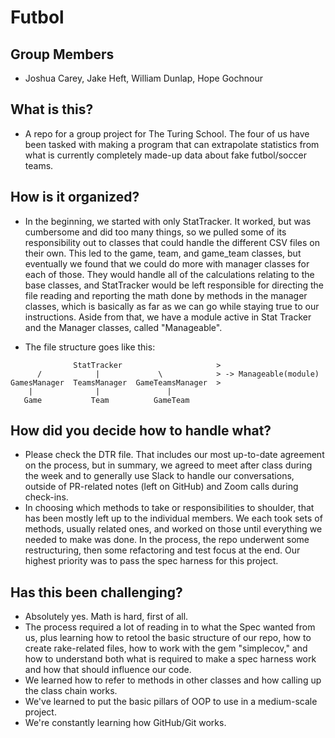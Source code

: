 # Futbol

## Group Members
* Joshua Carey, Jake Heft, William Dunlap, Hope Gochnour

## What is this?
* A repo for a group project for The Turing School. The four of us have been tasked with making a program that can extrapolate statistics from what is currently completely made-up data about fake futbol/soccer teams.

## How is it organized?
* In the beginning, we started with only StatTracker. It worked, but was cumbersome and did too many things, so we pulled some of its responsibility out to classes that could handle the different CSV files on their own. This led to the game, team, and game_team classes, but eventually we found that we could do more with manager classes for each of those. They would handle all of the calculations relating to the base classes, and StatTracker would be left responsible for directing the file reading and reporting the math done by methods in the manager classes, which is basically as far as we can go while staying true to our instructions. Aside from that, we have a module active in Stat Tracker and the Manager classes, called "Manageable".

* The file structure goes like this:

```
              StatTracker                     >
      /            |             \            > -> Manageable(module)
GamesManager  TeamsManager  GameTeamsManager  >
    |              |               |
   Game           Team          GameTeam
```

## How did you decide how to handle what?
* Please check the DTR file. That includes our most up-to-date agreement on the process, but in summary, we agreed to meet after class during the week and to generally use Slack to handle our conversations, outside of PR-related notes (left on GitHub) and Zoom calls during check-ins.
* In choosing which methods to take or responsibilities to shoulder, that has been mostly left up to the individual members. We each took sets of methods, usually related ones, and worked on those until everything we needed to make was done. In the process, the repo underwent some restructuring, then some refactoring and test focus at the end. Our highest priority was to pass the spec harness for this project.

## Has this been challenging?
* Absolutely yes. Math is hard, first of all.
* The process required a lot of reading in to what the Spec wanted from us, plus learning how to retool the basic structure of our repo, how to create rake-related files, how to work with the gem "simplecov," and how to understand both what is required to make a spec harness work and how that should influence our code.
* We learned how to refer to methods in other classes and how calling up the class chain works.
* We've learned to put the basic pillars of OOP to use in a medium-scale project.
* We're constantly learning how GitHub/Git works. 
